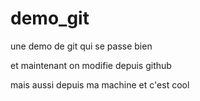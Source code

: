 # demo_git
une demo de git qui se passe bien

et maintenant on modifie depuis github

mais aussi depuis ma machine et c'est cool
